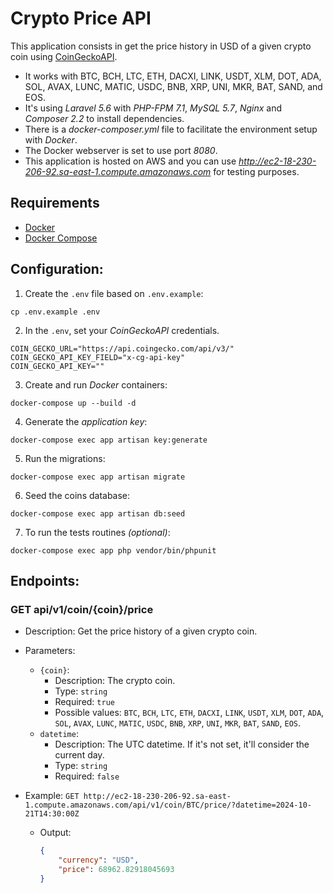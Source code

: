 # Crypto Price API

This application consists in get the price history in USD of a given crypto coin using [CoinGeckoAPI](https://docs.coingecko.com/reference/introduction).
* It works with BTC, BCH, LTC, ETH, DACXI, LINK, USDT, XLM, DOT, ADA, SOL, AVAX, LUNC, MATIC, USDC, BNB, XRP, UNI, MKR, BAT, SAND, and EOS.
* It's using _Laravel 5.6_ with _PHP-FPM 7.1_, _MySQL 5.7_, _Nginx_ and _Composer 2.2_ to install dependencies.
* There is a _docker-composer.yml_ file to facilitate the environment setup with _Docker_.
* The Docker webserver is set to use port _8080_.
* This application is hosted on AWS and you can use _http://ec2-18-230-206-92.sa-east-1.compute.amazonaws.com_ for testing purposes.

## Requirements
- [Docker](https://docs.docker.com/engine/install/)
- [Docker Compose](https://docs.docker.com/compose/install/)

## Configuration:
1. Create the `.env` file based on `.env.example`:
```shell
cp .env.example .env
```

2. In the `.env`, set your _CoinGeckoAPI_ credentials.
```shell
COIN_GECKO_URL="https://api.coingecko.com/api/v3/"
COIN_GECKO_API_KEY_FIELD="x-cg-api-key"
COIN_GECKO_API_KEY=""
```

3. Create and run _Docker_ containers:
```shell
docker-compose up --build -d
```

4. Generate the _application key_:
```shell
docker-compose exec app artisan key:generate
```

5. Run the migrations:
```shell
docker-compose exec app artisan migrate
```

6. Seed the coins database:
```shell
docker-compose exec app artisan db:seed
```

7. To run the tests routines _(optional)_:
```shell
docker-compose exec app php vendor/bin/phpunit
```

## Endpoints:

### GET api/v1/coin/{coin}/price
- Description: Get the price history of a given crypto coin.
- Parameters:
  - `{coin}`:
    - Description: The crypto coin.
    - Type: `string`
    - Required: `true`
    - Possible values: `BTC`, `BCH`, `LTC`, `ETH`, `DACXI`, `LINK`, `USDT`, `XLM`, `DOT`, `ADA`, `SOL`, `AVAX`, `LUNC`, `MATIC`, `USDC`, `BNB`, `XRP`, `UNI`, `MKR`, `BAT`, `SAND`, `EOS`.
  - `datetime`:
    - Description: The UTC datetime. If it's not set, it'll consider the current day.
    - Type: `string`
    - Required: `false`

- Example: `GET http://ec2-18-230-206-92.sa-east-1.compute.amazonaws.com/api/v1/coin/BTC/price/?datetime=2024-10-21T14:30:00Z`
  - Output:
    ```json
    {
        "currency": "USD",
        "price": 68962.82918045693
    }
    ```